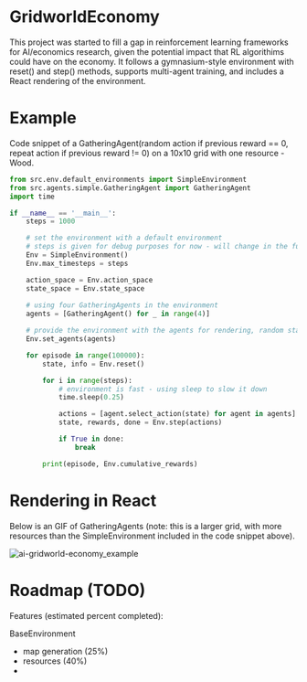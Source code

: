 # GridworldEconomy

This project was started to fill a gap in reinforcement learning frameworks for AI/economics research, given the potential impact that RL algorithims could have on the economy. It follows a gymnasium-style environment with reset() and step() methods, supports multi-agent training, and includes a React rendering of the environment.


# Example

Code snippet of a GatheringAgent(random action if previous reward == 0, repeat action if previous reward != 0) on a 10x10 grid with one resource - Wood. 

```Python
from src.env.default_environments import SimpleEnvironment
from src.agents.simple.GatheringAgent import GatheringAgent
import time

if __name__ == '__main__':
    steps = 1000

    # set the environment with a default environment
    # steps is given for debug purposes for now - will change in the future
    Env = SimpleEnvironment()
    Env.max_timesteps = steps

    action_space = Env.action_space
    state_space = Env.state_space
    
    # using four GatheringAgents in the environment
    agents = [GatheringAgent() for _ in range(4)]

    # provide the environment with the agents for rendering, random starting states, trading, etc
    Env.set_agents(agents)

    for episode in range(100000):
        state, info = Env.reset()

        for i in range(steps):
            # environment is fast - using sleep to slow it down
            time.sleep(0.25)

            actions = [agent.select_action(state) for agent in agents]
            state, rewards, done = Env.step(actions)

            if True in done:
                break

        print(episode, Env.cumulative_rewards)
```

# Rendering in React

Below is an GIF of GatheringAgents (note: this is a larger grid, with more resources than the SimpleEnvironment included in the code snippet above).

![ai-gridworld-economy_example](https://user-images.githubusercontent.com/35645363/230498856-0a683546-f11e-4412-997f-1eb73682c35d.gif)


# Roadmap (TODO)
Features (estimated percent completed):

BaseEnvironment
 - map generation (25%)
 - resources (40%)
 - 
